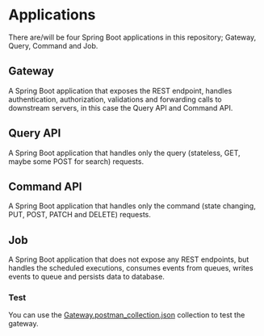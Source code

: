 # Applications

There are/will be four Spring Boot applications in this repository; Gateway, Query, Command and Job.

## Gateway

A Spring Boot application that exposes the REST endpoint, handles authentication, authorization, validations and forwarding calls to downstream servers, in this case the Query API and Command API.

## Query API

A Spring Boot application that handles only the query (stateless, GET, maybe some POST for search) requests.

## Command API

A Spring Boot application that handles only the command (state changing, PUT, POST, PATCH and DELETE) requests.

## Job

A Spring Boot application that does not expose any REST endpoints, but handles the scheduled executions, consumes events from queues, writes events to queue and persists data to database.


### Test

You can use the [Gateway.postman_collection.json](postman/Gateway.postman_collection.json) collection to test the gateway.
